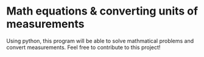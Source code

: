 # Math equations & converting units of measurements
Using python, this program will be able to solve mathmatical problems and convert measurements.
Feel free to contribute to this project!
